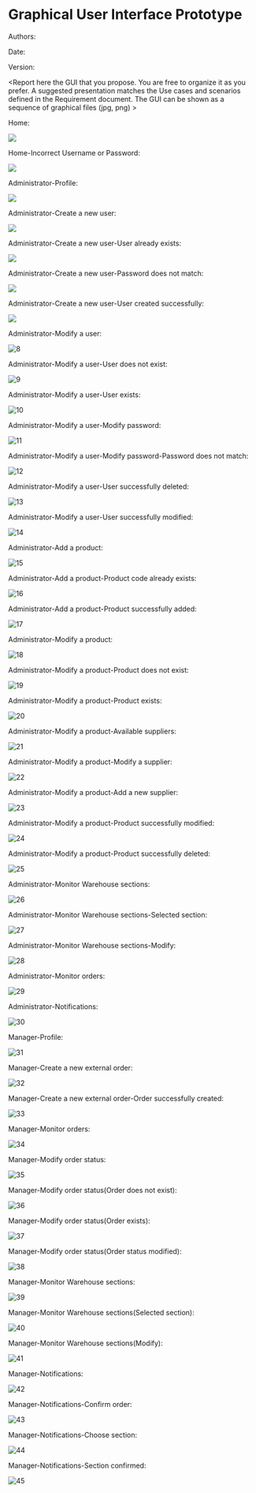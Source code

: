 # Graphical User Interface Prototype  

Authors:

Date:

Version:

\<Report here the GUI that you propose. You are free to organize it as you prefer. A suggested presentation matches the Use cases and scenarios defined in the Requirement document. The GUI can be shown as a sequence of graphical files (jpg, png)  >

Home:

![](/images/GUI/1.png)

Home-Incorrect Username or Password:

![](/images/GUI/2.png)

Administrator-Profile:

![](/images/GUI/3.png)

Administrator-Create a new user:

![](/images/GUI/4.png)

Administrator-Create a new user-User already exists:

![](/images/GUI/5.png)

Administrator-Create a new user-Password does not match:

![](/images/GUI/6.png)

Administrator-Create a new user-User created successfully:

![](/images/GUI/7.png)

Administrator-Modify a user:

![8](/images/GUI/8.png)

Administrator-Modify a user-User does not exist:

![9](/images/GUI/9.png)

Administrator-Modify a user-User exists:

![10](/images/GUI/10.png)

Administrator-Modify a user-Modify password:

![11](/images/GUI/11.png)

Administrator-Modify a user-Modify password-Password does not match:

![12](/images/GUI/12.png)

Administrator-Modify a user-User successfully deleted:

![13](/images/GUI/13.png)

Administrator-Modify a user-User successfully modified:

![14](/images/GUI/14.png)

Administrator-Add a product:

![15](/images/GUI/15.png)

Administrator-Add a product-Product code already exists:

![16](/images/GUI/16.png)

Administrator-Add a product-Product successfully added:

![17](/images/GUI/17.png)

Administrator-Modify a product:

![18](/images/GUI/18.png)

Administrator-Modify a product-Product does not exist:

![19](/images/GUI/19.png)

Administrator-Modify a product-Product exists:

![20](/images/GUI/20.png)

Administrator-Modify a product-Available suppliers:

![21](/images/GUI/21.png)

Administrator-Modify a product-Modify a supplier:

![22](/images/GUI/22.png)

Administrator-Modify a product-Add a new supplier:

![23](/images/GUI/23.png)

Administrator-Modify a product-Product successfully modified:

![24](/images/GUI/24.png)

Administrator-Modify a product-Product successfully deleted:

![25](/images/GUI/25.png)

Administrator-Monitor Warehouse sections:

![26](/images/GUI/26.png)

Administrator-Monitor Warehouse sections-Selected section:

![27](/images/GUI/27.png)

Administrator-Monitor Warehouse sections-Modify:

![28](/images/GUI/28.png)

Administrator-Monitor orders:

![29](/images/GUI/29.png)

Administrator-Notifications:

![30](/images/GUI/30.png)

Manager-Profile:

![31](images/GUI/31.png)

Manager-Create a new external order:

![32](images/GUI/32.png)

Manager-Create a new external order-Order successfully created:

![33](images/GUI/33.png)

Manager-Monitor orders:

![34](images/GUI/34.png)

Manager-Modify order status:

![35](images/GUI/35.png)

Manager-Modify order status(Order does not exist):

![36](images/GUI/36.png)

Manager-Modify order status(Order exists):

![37](images/GUI/37.png)

Manager-Modify order status(Order status modified):

![38](images/GUI/38.png)

Manager-Monitor Warehouse sections:

![39](images/GUI/39.png)

Manager-Monitor Warehouse sections(Selected section):

![40](images/GUI/40.png)

Manager-Monitor Warehouse sections(Modify):

![41](images/GUI/41.png)

Manager-Notifications:

![42](images/GUI/42.png)

Manager-Notifications-Confirm order:

![43](images/GUI/43.png)

Manager-Notifications-Choose section:

![44](images/GUI/44.png)

Manager-Notifications-Section confirmed:

![45](images/GUI/45.png)